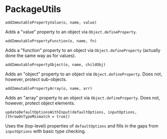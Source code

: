 # PackageUtils

`addImmutablePropertyValue(o, name, value)`

Adds a "value" property to an object via `Object.defineProperty`.

`addImmutablePropertyFunction(o, name, fn)`

Adds a "function" property to an object via `Object.defineProperty` (actually done the same way as for values).

`addImmutablePropertyObject(o, name, childObj)`

Adds an "object" property to an object via `Object.defineProperty`. Does not, however, protect sub-objects.

`addImmutablePropertyArray(o, name, arr)`

Adds an "array" property to an object via `Object.defineProperty`. Does not, however, protect object elements.

`updateDefaultOptionsWithInput(defaultOptions, inputOptions, [throwOnTypeMismatch = true])`

Uses the (top-level) properties of `defaultOptions` and fills in the gaps from `inputOptions` with basic type checking.